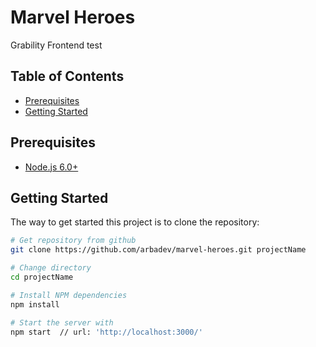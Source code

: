 # Marvel Heroes
Grability Frontend test

Table of Contents
-----------------

- [Prerequisites](#prerequisites)
- [Getting Started](#getting-started)

Prerequisites
-------------

- [Node.js 6.0+](http://nodejs.org)

Getting Started
---------------

The way to get started this project is to clone the repository:

```bash
# Get repository from github
git clone https://github.com/arbadev/marvel-heroes.git projectName

# Change directory
cd projectName

# Install NPM dependencies
npm install

# Start the server with
npm start  // url: 'http://localhost:3000/'
